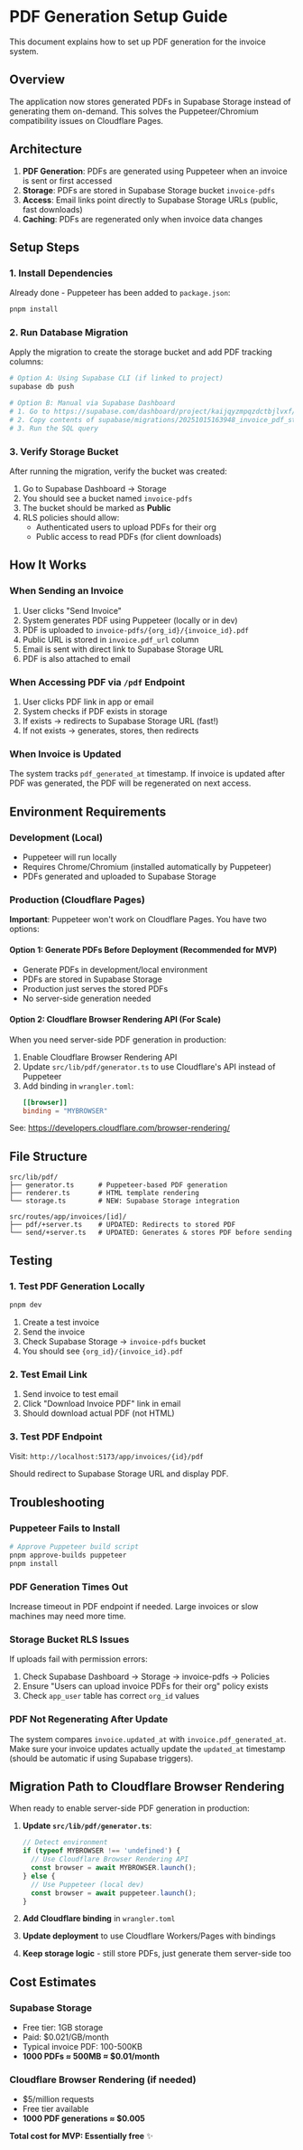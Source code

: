 # PDF Generation Setup Guide

This document explains how to set up PDF generation for the invoice system.

## Overview

The application now stores generated PDFs in Supabase Storage instead of generating them on-demand. This solves the Puppeteer/Chromium compatibility issues on Cloudflare Pages.

## Architecture

1. **PDF Generation**: PDFs are generated using Puppeteer when an invoice is sent or first accessed
2. **Storage**: PDFs are stored in Supabase Storage bucket `invoice-pdfs`
3. **Access**: Email links point directly to Supabase Storage URLs (public, fast downloads)
4. **Caching**: PDFs are regenerated only when invoice data changes

## Setup Steps

### 1. Install Dependencies

Already done - Puppeteer has been added to `package.json`:

```bash
pnpm install
```

### 2. Run Database Migration

Apply the migration to create the storage bucket and add PDF tracking columns:

```bash
# Option A: Using Supabase CLI (if linked to project)
supabase db push

# Option B: Manual via Supabase Dashboard
# 1. Go to https://supabase.com/dashboard/project/kaijqyzmpqzdctbjlvxf/sql/new
# 2. Copy contents of supabase/migrations/20251015163948_invoice_pdf_storage.sql
# 3. Run the SQL query
```

### 3. Verify Storage Bucket

After running the migration, verify the bucket was created:

1. Go to Supabase Dashboard → Storage
2. You should see a bucket named `invoice-pdfs`
3. The bucket should be marked as **Public**
4. RLS policies should allow:
   - Authenticated users to upload PDFs for their org
   - Public access to read PDFs (for client downloads)

## How It Works

### When Sending an Invoice

1. User clicks "Send Invoice"
2. System generates PDF using Puppeteer (locally or in dev)
3. PDF is uploaded to `invoice-pdfs/{org_id}/{invoice_id}.pdf`
4. Public URL is stored in `invoice.pdf_url` column
5. Email is sent with direct link to Supabase Storage URL
6. PDF is also attached to email

### When Accessing PDF via `/pdf` Endpoint

1. User clicks PDF link in app or email
2. System checks if PDF exists in storage
3. If exists → redirects to Supabase Storage URL (fast!)
4. If not exists → generates, stores, then redirects

### When Invoice is Updated

The system tracks `pdf_generated_at` timestamp. If invoice is updated after PDF was generated, the PDF will be regenerated on next access.

## Environment Requirements

### Development (Local)

- Puppeteer will run locally
- Requires Chrome/Chromium (installed automatically by Puppeteer)
- PDFs generated and uploaded to Supabase Storage

### Production (Cloudflare Pages)

**Important**: Puppeteer won't work on Cloudflare Pages. You have two options:

#### Option 1: Generate PDFs Before Deployment (Recommended for MVP)

- Generate PDFs in development/local environment
- PDFs are stored in Supabase Storage
- Production just serves the stored PDFs
- No server-side generation needed

#### Option 2: Cloudflare Browser Rendering API (For Scale)

When you need server-side PDF generation in production:

1. Enable Cloudflare Browser Rendering API
2. Update `src/lib/pdf/generator.ts` to use Cloudflare's API instead of Puppeteer
3. Add binding in `wrangler.toml`:
   ```toml
   [[browser]]
   binding = "MYBROWSER"
   ```

See: https://developers.cloudflare.com/browser-rendering/

## File Structure

```
src/lib/pdf/
├── generator.ts      # Puppeteer-based PDF generation
├── renderer.ts       # HTML template rendering
└── storage.ts        # NEW: Supabase Storage integration

src/routes/app/invoices/[id]/
├── pdf/+server.ts    # UPDATED: Redirects to stored PDF
└── send/+server.ts   # UPDATED: Generates & stores PDF before sending
```

## Testing

### 1. Test PDF Generation Locally

```bash
pnpm dev
```

1. Create a test invoice
2. Send the invoice
3. Check Supabase Storage → `invoice-pdfs` bucket
4. You should see `{org_id}/{invoice_id}.pdf`

### 2. Test Email Link

1. Send invoice to test email
2. Click "Download Invoice PDF" link in email
3. Should download actual PDF (not HTML)

### 3. Test PDF Endpoint

Visit: `http://localhost:5173/app/invoices/{id}/pdf`

Should redirect to Supabase Storage URL and display PDF.

## Troubleshooting

### Puppeteer Fails to Install

```bash
# Approve Puppeteer build script
pnpm approve-builds puppeteer
pnpm install
```

### PDF Generation Times Out

Increase timeout in PDF endpoint if needed. Large invoices or slow machines may need more time.

### Storage Bucket RLS Issues

If uploads fail with permission errors:

1. Check Supabase Dashboard → Storage → invoice-pdfs → Policies
2. Ensure "Users can upload invoice PDFs for their org" policy exists
3. Check `app_user` table has correct `org_id` values

### PDF Not Regenerating After Update

The system compares `invoice.updated_at` with `invoice.pdf_generated_at`. Make sure your invoice updates actually update the `updated_at` timestamp (should be automatic if using Supabase triggers).

## Migration Path to Cloudflare Browser Rendering

When ready to enable server-side PDF generation in production:

1. **Update `src/lib/pdf/generator.ts`**:
   ```typescript
   // Detect environment
   if (typeof MYBROWSER !== 'undefined') {
     // Use Cloudflare Browser Rendering API
     const browser = await MYBROWSER.launch();
   } else {
     // Use Puppeteer (local dev)
     const browser = await puppeteer.launch();
   }
   ```

2. **Add Cloudflare binding** in `wrangler.toml`

3. **Update deployment** to use Cloudflare Workers/Pages with bindings

4. **Keep storage logic** - still store PDFs, just generate them server-side too

## Cost Estimates

### Supabase Storage
- Free tier: 1GB storage
- Paid: $0.021/GB/month
- Typical invoice PDF: 100-500KB
- **1000 PDFs ≈ 500MB ≈ $0.01/month**

### Cloudflare Browser Rendering (if needed)
- $5/million requests
- Free tier available
- **1000 PDF generations ≈ $0.005**

**Total cost for MVP: Essentially free** ✨
